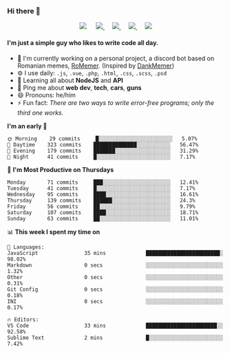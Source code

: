 <!--```javascript
const leo = {
    pronouns: "He" | "Him",
    code: ["PHP", "Javascript"],
    askMeAbout: ["web dev", "tech", "cars", "guns"],
    technologies: {
        frontEnd: {
            js: ["vue"],
            css: ["bootstrap", "sass"]
        },
        backEnd: {
            js: ["node", "express"],
            php: ["laravel"]
        },
        databases: ["mongo", "mysql", "sqlite", "postgresql"],
    },
    currentProject: "I'm currently working on improving my coding skills.",
    funFact: "There are two ways to write error-free programs; only the third one works."
};
```
-->

### Hi there 👋

<p align="center">
    <a href="https://pufler.dev/git-badges/" target="_blank"><img src="https://badges.pufler.dev/visits/LeonardSSH/LeonardSSH?style=flat-square&color=6875f5&logo=github"></a>
    &emsp;
    <a href="https://twitter.com/leonardssh_22" target="_blank">
        <img src="https://img.shields.io/twitter/follow/leonardssh_22?color=1DA1F2&label=%40leonardssh_22&logo=twitter&style=flat-square">     
    </a> 
    &emsp;
    <a href="javascript:void(0)" target="_blank">
        <img src="https://img.shields.io/badge/Leonard-6666-738ADB?label=Leonard&style=flat-square&logo=discord">     
    </a> 
     &emsp;
    <a href="https://www.instagram.com/leonardssh22/" target="_blank">
        <img src="https://img.shields.io/badge/leonardssh22-follow-ff3d55?label=@leonardssh22&style=flat-square&logo=instagram">     
    </a> 
     &emsp;
    <a href="mailto:contact@leonard.pw" target="_blank">
        <img src="https://img.shields.io/badge/contact@leonard.pw-contact-D44638?label=contact@leonard.pw&style=flat-square&logo=gmail">     
    </a> 
</p>

#### I'm just a simple guy who likes to write code all day.

- 🏢 I'm currently working on a personal project, a discord bot based on Romanian memes, [RoMemer](https://github.com/RoMemer). (Inspired by [DankMemer](https://github.com/DankMemer))
- ⚙️ I use daily: `.js`, `.vue`, `.php`, `.html`, `.css`, `.scss`, `.psd`
- 🌱 Learning all about **NodeJS** and **API**
- 💬 Ping me about **web dev**, **tech**, **cars**, **guns**
- 😄 Pronouns: he/him
- ⚡️ Fun fact: *There are two ways to write error-free programs; only the third one works.*

<!--START_SECTION:waka-->
**I'm an early 🐤** 

```text
🌞 Morning    29 commits     █░░░░░░░░░░░░░░░░░░░░░░░░   5.07% 
🌆 Daytime    323 commits    ██████████████░░░░░░░░░░░   56.47% 
🌃 Evening    179 commits    ███████░░░░░░░░░░░░░░░░░░   31.29% 
🌙 Night      41 commits     █░░░░░░░░░░░░░░░░░░░░░░░░   7.17%

```
📅 **I'm Most Productive on Thursdays** 

```text
Monday       71 commits     ███░░░░░░░░░░░░░░░░░░░░░░   12.41% 
Tuesday      41 commits     █░░░░░░░░░░░░░░░░░░░░░░░░   7.17% 
Wednesday    95 commits     ████░░░░░░░░░░░░░░░░░░░░░   16.61% 
Thursday     139 commits    ██████░░░░░░░░░░░░░░░░░░░   24.3% 
Friday       56 commits     ██░░░░░░░░░░░░░░░░░░░░░░░   9.79% 
Saturday     107 commits    ████░░░░░░░░░░░░░░░░░░░░░   18.71% 
Sunday       63 commits     ██░░░░░░░░░░░░░░░░░░░░░░░   11.01%

```


📊 **This week I spent my time on** 

```text
💬 Languages: 
JavaScript               35 mins             ████████████████████████░   98.02% 
Markdown                 0 secs              ░░░░░░░░░░░░░░░░░░░░░░░░░   1.32% 
Other                    0 secs              ░░░░░░░░░░░░░░░░░░░░░░░░░   0.31% 
Git Config               0 secs              ░░░░░░░░░░░░░░░░░░░░░░░░░   0.18% 
INI                      0 secs              ░░░░░░░░░░░░░░░░░░░░░░░░░   0.17%

🔥 Editors: 
VS Code                  33 mins             ███████████████████████░░   92.58% 
Sublime Text             2 mins              █░░░░░░░░░░░░░░░░░░░░░░░░   7.42%

```


<!--END_SECTION:waka-->

